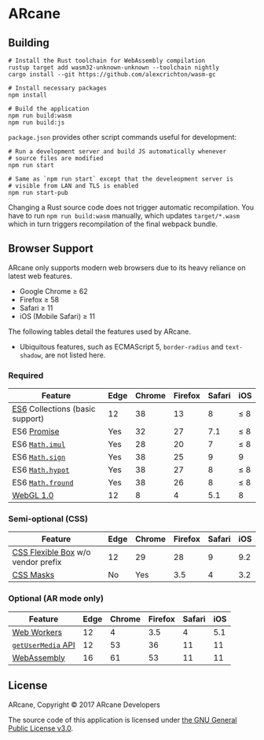 # ARcane

## Building

    # Install the Rust toolchain for WebAssembly compilation
    rustup target add wasm32-unknown-unknown --toolchain nightly
    cargo install --git https://github.com/alexcrichton/wasm-gc 

    # Install necessary packages
    npm install

    # Build the application
    npm run build:wasm
    npm run build:js

`package.json` provides other script commands useful for development:

    # Run a development server and build JS automatically whenever
    # source files are modified
    npm run start

    # Same as `npm run start` except that the develeopment server is 
    # visible from LAN and TLS is enabled
    npm run start-pub

Changing a Rust source code does not trigger automatic recompilation. You have to run `npm run build:wasm` manually, which updates `target/*.wasm` which in turn triggers recompilation of the final webpack bundle.

## Browser Support

ARcane only supports modern web browsers due to its heavy reliance on latest web features.

 - Google Chrome ≥ 62
 - Firefox ≥ 58
 - Safari ≥ 11
 - iOS (Mobile Safari) ≥ 11

The following tables detail the features used by ARcane.

 - Ubiquitous features, such as ECMAScript 5, `border-radius` and `text-shadow`, are not listed here.

### Required

|              Feature              | Edge | Chrome | Firefox | Safari | iOS |
| --------------------------------- | ---- | ------ | ------- | ------ | --- |
| [ES6] Collections (basic support) | 12   |     38 |      13 |      8 | ≤ 8 |
| ES6 [Promise]                     | Yes  |     32 |      27 |    7.1 | ≤ 8 |
| ES6 [`Math.imul`]                 | Yes  |     28 |      20 |      7 | ≤ 8 |
| ES6 [`Math.sign`]                 | Yes  |     38 |      25 |      9 | 9   |
| ES6 [`Math.hypot`]                | Yes  |     38 |      27 |      8 | ≤ 8 |
| ES6 [`Math.fround`]               | Yes  |     38 |      26 |      8 | ≤ 8 |
| [WebGL 1.0]                       | 12   |      8 |       4 |    5.1 | 8   |

### Semi-optional (CSS)

|               Feature                | Edge | Chrome | Firefox | Safari | iOS |
| ------------------------------------ | ---- | ------ | ------- | ------ | --- |
| [CSS Flexible Box] w/o vendor prefix | 12   | 29     |      28 |      9 | 9.2 |
| [CSS Masks]                          | No   | Yes    |     3.5 |      4 | 3.2 |

### Optional (AR mode only)

|       Feature        | Edge | Chrome | Firefox | Safari | iOS |
| -------------------- | ---- | ------ | ------- | ------ | --- |
| [Web Workers]        |   12 |      4 |     3.5 |      4 | 5.1 |
| [`getUserMedia` API] |   12 |     53 |      36 |     11 |  11 |
| [WebAssembly]        |   16 |     61 |      53 |     11 |  11 |

[ES6]: https://kangax.github.io/compat-table/es6/
[WebGL 1.0]: https://caniuse.com/#feat=webgl
[Promise]: https://developer.mozilla.org/en-US/docs/Web/JavaScript/Reference/Global_Objects/Promise
[`Math.imul`]: https://developer.mozilla.org/en-US/docs/Web/JavaScript/Reference/Global_Objects/Math/imul
[`Math.sign`]: https://developer.mozilla.org/en-US/docs/Web/JavaScript/Reference/Global_Objects/Math/sign
[`Math.hypot`]: https://developer.mozilla.org/en-US/docs/Web/JavaScript/Reference/Global_Objects/Math/hypot
[`Math.fround`]: https://developer.mozilla.org/en-US/docs/Web/JavaScript/Reference/Global_Objects/Math/fround
[CSS Flexible Box]: https://caniuse.com/#feat=flexbox
[CSS Masks]: https://caniuse.com/#feat=css-masks
[Web Workers]: https://caniuse.com/#feat=webworkers
[`getUserMedia` API]: https://caniuse.com/#feat=stream
[WebAssembly]: https://caniuse.com/#feat=wasm

## License

ARcane, Copyright © 2017 ARcane Developers

The source code of this application is licensed under [the GNU General Public License v3.0].

[the GNU General Public License v3.0]: https://www.gnu.org/licenses/gpl-3.0.en.html
